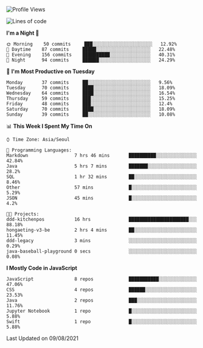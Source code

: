 <!--START_SECTION:waka-->
![Profile Views](http://img.shields.io/badge/Profile%20Views-0-blue)

![Lines of code](https://img.shields.io/badge/From%20Hello%20World%20I%27ve%20Written-92525%20lines%20of%20code-blue)

**I'm a Night 🦉** 

```text
🌞 Morning    50 commits     ███░░░░░░░░░░░░░░░░░░░░░░   12.92% 
🌆 Daytime    87 commits     █████░░░░░░░░░░░░░░░░░░░░   22.48% 
🌃 Evening    156 commits    ██████████░░░░░░░░░░░░░░░   40.31% 
🌙 Night      94 commits     ██████░░░░░░░░░░░░░░░░░░░   24.29%

```
📅 **I'm Most Productive on Tuesday** 

```text
Monday       37 commits     ██░░░░░░░░░░░░░░░░░░░░░░░   9.56% 
Tuesday      70 commits     ████░░░░░░░░░░░░░░░░░░░░░   18.09% 
Wednesday    64 commits     ████░░░░░░░░░░░░░░░░░░░░░   16.54% 
Thursday     59 commits     ███░░░░░░░░░░░░░░░░░░░░░░   15.25% 
Friday       48 commits     ███░░░░░░░░░░░░░░░░░░░░░░   12.4% 
Saturday     70 commits     ████░░░░░░░░░░░░░░░░░░░░░   18.09% 
Sunday       39 commits     ██░░░░░░░░░░░░░░░░░░░░░░░   10.08%

```


📊 **This Week I Spent My Time On** 

```text
⌚︎ Time Zone: Asia/Seoul

💬 Programming Languages: 
Markdown                 7 hrs 46 mins       ██████████░░░░░░░░░░░░░░░   42.84% 
Java                     5 hrs 7 mins        ███████░░░░░░░░░░░░░░░░░░   28.2% 
SQL                      1 hr 32 mins        ██░░░░░░░░░░░░░░░░░░░░░░░   8.46% 
Other                    57 mins             █░░░░░░░░░░░░░░░░░░░░░░░░   5.29% 
JSON                     45 mins             █░░░░░░░░░░░░░░░░░░░░░░░░   4.2%

🐱‍💻 Projects: 
ddd-kitchenpos           16 hrs              ██████████████████████░░░   88.18% 
hongaeting-v3-be         2 hrs 4 mins        ██░░░░░░░░░░░░░░░░░░░░░░░   11.45% 
ddd-legacy               3 mins              ░░░░░░░░░░░░░░░░░░░░░░░░░   0.29% 
java-baseball-playground 0 secs              ░░░░░░░░░░░░░░░░░░░░░░░░░   0.08%

```

**I Mostly Code in JavaScript** 

```text
JavaScript               8 repos             ███████████░░░░░░░░░░░░░░   47.06% 
CSS                      4 repos             ██████░░░░░░░░░░░░░░░░░░░   23.53% 
Java                     2 repos             ███░░░░░░░░░░░░░░░░░░░░░░   11.76% 
Jupyter Notebook         1 repo              █░░░░░░░░░░░░░░░░░░░░░░░░   5.88% 
Swift                    1 repo              █░░░░░░░░░░░░░░░░░░░░░░░░   5.88%

```



 Last Updated on 09/08/2021
<!--END_SECTION:waka-->
